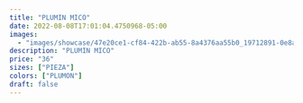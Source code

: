 ```yaml
---
title: "PLUMIN MICO"
date: 2022-08-08T17:01:04.4750968-05:00
images:
  - "images/showcase/47e20ce1-cf84-422b-ab55-8a4376aa55b0_19712891-0e8a-49bd-84ea-2429cb8a3345.webp"
description: "PLUMIN MICO"
price: "36"
sizes: ["PIEZA"]
colors: ["PLUMON"]
draft: false
---
```

